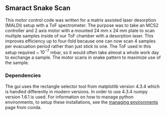 ## Smaract Snake Scan
This motor control code was written for a matrix assisted laser desorption (MALDI) setup with a ToF spectrometer.  The purpose was to take an MCS2 controller and 2 axis motor with a mounted 24 mm x 24 mm plate to scan multiple samples inside of our ToF chamber with a desorption laser. This improves efficiency up to four-fold because one can now scan 4 samples per evacuation period rather than just stick to one.  The ToF used in this setup required ~ $10^{-7}$ mbar, so it would often take almost a whole work day to exchange a sample.  The motor scans in snake pattern to maximize use of the sample. 
### Dependencies
The gui uses the rectangle selector tool from matplotlib version 4.3.4 which is handled differently in modern versions.  In order to use 4.3.4 numpy version 1.6.1 is used.  For information on how to manage python environments, to setup these installations, see the [managing environments](https://docs.conda.io/projects/conda/en/latest/user-guide/tasks/manage-environments.html) page from conda.
